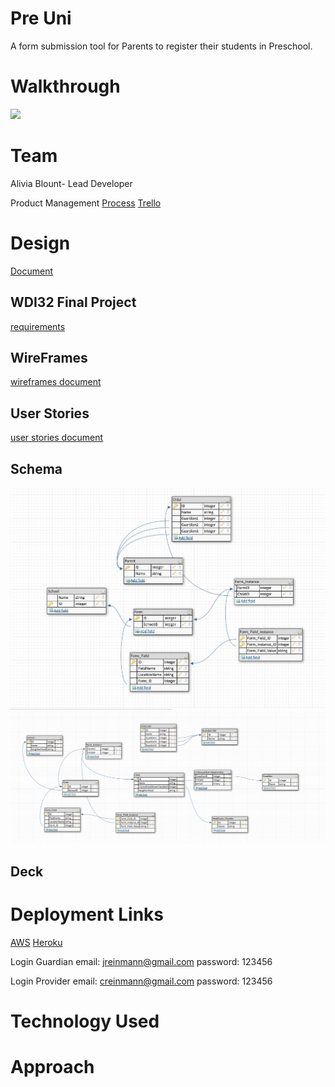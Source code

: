 # Pre Uni
A form submission tool for Parents to register their students in Preschool.

# Walkthrough
![](https://github.com/amblount/preunirails/blob/master/public/PreUni.gif)

# Team
Alivia Blount- Lead Developer

Product Management
[Process](https://docs.google.com/document/d/1DHwXnhy9l3TKiTCmtHTHdiRg-R2KZyQxa-IIvgKqj9E/edit)
[Trello](https://trello.com/preuni)

# Design
[Document](https://docs.google.com/document/d/1qNzt9k_fu3Q1RCWg2spfe6stJg_Bg_ZS8ZsS8Cl4bGY/edit)
## WDI32 Final Project 
[requirements](https://github.com/sf-wdi-gaia/project-4)
## WireFrames
[wireframes document](https://github.com/amblount/preunirails/blob/master/public/wireframes.md)

## User Stories
[user stories document](https://github.com/amblount/preunirails/blob/master/public/user_stories.md)

## Schema
![](https://github.com/amblount/preunirails/blob/master/public/images/schema2.png)
![](https://github.com/amblount/preunirails/blob/master/public/images/schema.png)

## Deck
[](https://docs.google.com/presentation/d/1FBdwonbgkiIN_ywfEO-F2bEglKLC_Yj7IRpijFxeNtQ/edit?usp=sharing)

# Deployment Links
[AWS]()
[Heroku]()

Login Guardian
email: jreinmann@gmail.com
password: 123456

Login Provider
email: creinmann@gmail.com
password: 123456

# Technology Used
[]()

# Approach
